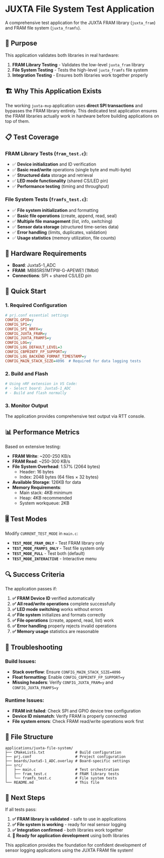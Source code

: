 # JUXTA File System Test Application

A comprehensive test application for the JUXTA FRAM library (`juxta_fram`) and FRAM file system (`juxta_framfs`).

## 🎯 Purpose

This application validates both libraries in real hardware:

1. **FRAM Library Testing** - Validates the low-level `juxta_fram` library
2. **File System Testing** - Tests the high-level `juxta_framfs` file system
3. **Integration Testing** - Ensures both libraries work together properly

## 🏗️ Why This Application Exists

The working `juxta-mvp` application uses **direct SPI transactions** and bypasses the FRAM library entirely. This dedicated test application ensures the FRAM libraries actually work in hardware before building applications on top of them.

## 📋 Test Coverage

### FRAM Library Tests (`fram_test.c`):
- ✅ **Device initialization** and ID verification
- ✅ **Basic read/write** operations (single byte and multi-byte)
- ✅ **Structured data** storage and retrieval
- ✅ **LED mode functionality** (shared CS/LED pin)
- ✅ **Performance testing** (timing and throughput)

### File System Tests (`framfs_test.c`):
- ✅ **File system initialization** and formatting
- ✅ **Basic file operations** (create, append, read, seal)
- ✅ **Multiple file management** (list, info, switching)
- ✅ **Sensor data storage** (structured time-series data)
- ✅ **Error handling** (limits, duplicates, validation)
- ✅ **Usage statistics** (memory utilization, file counts)

## 🔧 Hardware Requirements

- **Board**: Juxta5-1_ADC
- **FRAM**: MB85RS1MTPW-G-APEWE1 (1Mbit)
- **Connections**: SPI + shared CS/LED pin

## 🚀 Quick Start

### 1. Required Configuration
```ini
# prj.conf essential settings
CONFIG_GPIO=y
CONFIG_SPI=y
CONFIG_SPI_NRFX=y
CONFIG_JUXTA_FRAM=y
CONFIG_JUXTA_FRAMFS=y
CONFIG_LOG=y
CONFIG_LOG_DEFAULT_LEVEL=3
CONFIG_CBPRINTF_FP_SUPPORT=y
CONFIG_LOG_BACKEND_FORMAT_TIMESTAMP=y
CONFIG_MAIN_STACK_SIZE=4096  # Required for data logging tests
```

### 2. Build and Flash
```bash
# Using nRF extension in VS Code:
# - Select board: Juxta5-1_ADC  
# - Build and flash normally
```

### 3. Monitor Output
The application provides comprehensive test output via RTT console.

## 📊 Performance Metrics

Based on extensive testing:

- **FRAM Write**: ~200-250 KB/s
- **FRAM Read**: ~250-300 KB/s
- **File System Overhead**: 1.57% (2064 bytes)
  - Header: 16 bytes
  - Index: 2048 bytes (64 files × 32 bytes)
- **Available Storage**: 126KB for data
- **Memory Requirements**:
  - Main stack: 4KB minimum
  - Heap: 4KB recommended
  - System workqueue: 2KB

## 🎚️ Test Modes

Modify `CURRENT_TEST_MODE` in `main.c`:

- **`TEST_MODE_FRAM_ONLY`** - Test FRAM library only
- **`TEST_MODE_FRAMFS_ONLY`** - Test file system only
- **`TEST_MODE_FULL`** - Test both (default)
- **`TEST_MODE_INTERACTIVE`** - Interactive menu

## 🔍 Success Criteria

The application passes if:

1. **✅ FRAM Device ID** verified automatically
2. **✅ All read/write operations** complete successfully  
3. **✅ LED mode switching** works without errors
4. **✅ File system** initializes and formats correctly
5. **✅ File operations** (create, append, read, list) work
6. **✅ Error handling** properly rejects invalid operations
7. **✅ Memory usage** statistics are reasonable

## 🚨 Troubleshooting

### Build Issues:
- **Stack overflow**: Ensure `CONFIG_MAIN_STACK_SIZE=4096`
- **Float formatting**: Enable `CONFIG_CBPRINTF_FP_SUPPORT=y`
- **Missing headers**: Verify `CONFIG_JUXTA_FRAM=y` and `CONFIG_JUXTA_FRAMFS=y`

### Runtime Issues:
- **FRAM init failed**: Check SPI and GPIO device tree configuration
- **Device ID mismatch**: Verify FRAM is properly connected
- **File system errors**: Check FRAM read/write operations work first

## 📁 File Structure

```
applications/juxta-file-system/
├── CMakeLists.txt              # Build configuration
├── prj.conf                    # Project configuration  
├── boards/Juxta5-1_ADC.overlay # Board-specific settings
├── src/
│   ├── main.c                  # Test orchestration
│   ├── fram_test.c             # FRAM library tests
│   └── framfs_test.c           # File system tests
└── README.md                   # This file
```

## 🔄 Next Steps

If all tests pass:

1. **✅ FRAM library is validated** - safe to use in applications
2. **✅ File system is working** - ready for real sensor logging
3. **✅ Integration confirmed** - both libraries work together
4. **🚀 Ready for application development** using both libraries

This application provides the foundation for confident development of sensor logging applications using the JUXTA FRAM file system! 